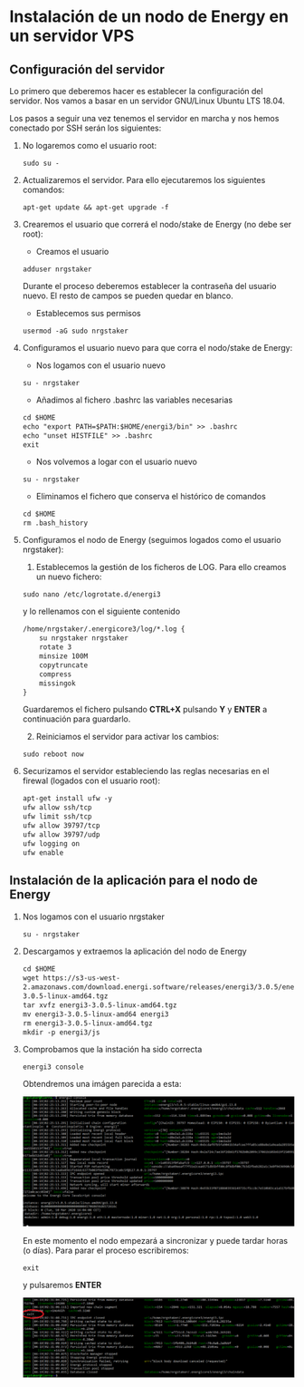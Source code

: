# Instalación de un nodo de Energy en un servidor VPS

## Configuración del servidor

Lo primero que deberemos hacer es establecer la configuración del servidor. Nos vamos a basar en un servidor GNU/Linux Ubuntu LTS 18.04.

Los pasos a seguir una vez tenemos el servidor en marcha y nos hemos conectado por SSH serán los siguientes:

1. No logaremos como el usuario root:

    ```
    sudo su -
    ```

2. Actualizaremos el servidor. Para ello ejecutaremos los siguientes comandos:

    ```
    apt-get update && apt-get upgrade -f
    ```

3. Crearemos el usuario que correrá el nodo/stake de Energy (no debe ser root):

    - Creamos el usuario

    ```
    adduser nrgstaker
    ```

    Durante el proceso deberemos establecer la contraseña del usuario nuevo. El resto de campos se pueden quedar en blanco.

    - Establecemos sus permisos

    ```
    usermod -aG sudo nrgstaker
    ```

4. Configuramos el usuario nuevo para que corra el nodo/stake de Energy:

    - Nos logamos con el usuario nuevo

    ```
    su - nrgstaker
    ```

    - Añadimos al fichero .bashrc las variables necesarias

    ```
    cd $HOME
    echo "export PATH=$PATH:$HOME/energi3/bin" >> .bashrc
    echo "unset HISTFILE" >> .bashrc
    exit
    ```

    - Nos volvemos a logar con el usuario nuevo

    ```
    su - nrgstaker
    ```

    - Eliminamos el fichero que conserva el histórico de comandos

    ```
    cd $HOME
    rm .bash_history
    ```

5. Configuramos el nodo de Energy (seguimos logados como el usuario nrgstaker):

    1. Establecemos la gestión de los ficheros de LOG. Para ello creamos un nuevo fichero:

    ```
    sudo nano /etc/logrotate.d/energi3
    ```

    y lo rellenamos con el siguiente contenido

    ```
    /home/nrgstaker/.energicore3/log/*.log {
        su nrgstaker nrgstaker
        rotate 3
        minsize 100M
        copytruncate
        compress
        missingok
    }
    ```

    Guardaremos el fichero pulsando **CTRL+X** pulsando **Y** y **ENTER** a continuación para guardarlo.

    2. Reiniciamos el servidor para activar los cambios:

    ```
    sudo reboot now
    ```

6. Securizamos el servidor estableciendo las reglas necesarias en el firewal (logados con el usuario root):

    ```
    apt-get install ufw -y
    ufw allow ssh/tcp
    ufw limit ssh/tcp
    ufw allow 39797/tcp
    ufw allow 39797/udp
    ufw logging on
    ufw enable
    ```

## Instalación de la aplicación para el nodo de Energy

1. Nos logamos con el usuario nrgstaker

    ```
    su - nrgstaker
    ```

2. Descargamos y extraemos la aplicación del nodo de Energy

    ```
    cd $HOME
    wget https://s3-us-west-2.amazonaws.com/download.energi.software/releases/energi3/3.0.5/energi3-3.0.5-linux-amd64.tgz
    tar xvfz energi3-3.0.5-linux-amd64.tgz
    mv energi3-3.0.5-linux-amd64 energi3
    rm energi3-3.0.5-linux-amd64.tgz
    mkdir -p energi3/js
    ```

3. Comprobamos que la instación ha sido correcta

    ```
    energi3 console
    ```

    Obtendremos una imágen parecida a esta:

    ![Nodo sincronizando](./PruebaInicial.png)

    En este momento el nodo empezará a sincronizar y puede tardar horas (o días). Para parar el proceso escribiremos:

    ```
    exit
    ```

    y pulsaremos **ENTER**

    ![Nodo sincronizando](./PararPruebaInicial.png)
